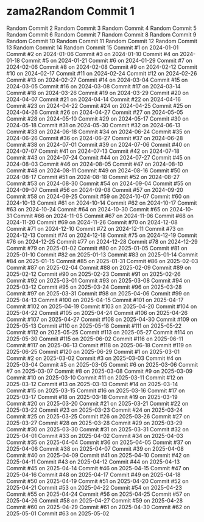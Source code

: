# zama2Random Commit 1
Random Commit 2
Random Commit 3
Random Commit 4
Random Commit 5
Random Commit 6
Random Commit 7
Random Commit 8
Random Commit 9
Random Commit 10
Random Commit 11
Random Commit 12
Random Commit 13
Random Commit 14
Random Commit 15
Commit #1 on 2024-01-01
Commit #2 on 2024-01-06
Commit #3 on 2024-01-10
Commit #4 on 2024-01-18
Commit #5 on 2024-01-21
Commit #6 on 2024-01-29
Commit #7 on 2024-02-06
Commit #8 on 2024-02-08
Commit #9 on 2024-02-12
Commit #10 on 2024-02-17
Commit #11 on 2024-02-24
Commit #12 on 2024-02-26
Commit #13 on 2024-02-27
Commit #14 on 2024-03-04
Commit #15 on 2024-03-05
Commit #16 on 2024-03-08
Commit #17 on 2024-03-14
Commit #18 on 2024-03-26
Commit #19 on 2024-03-29
Commit #20 on 2024-04-07
Commit #21 on 2024-04-14
Commit #22 on 2024-04-16
Commit #23 on 2024-04-22
Commit #24 on 2024-04-25
Commit #25 on 2024-04-26
Commit #26 on 2024-04-27
Commit #27 on 2024-05-05
Commit #28 on 2024-05-10
Commit #29 on 2024-05-17
Commit #30 on 2024-05-18
Commit #31 on 2024-05-30
Commit #32 on 2024-06-13
Commit #33 on 2024-06-18
Commit #34 on 2024-06-24
Commit #35 on 2024-06-26
Commit #36 on 2024-06-27
Commit #37 on 2024-06-28
Commit #38 on 2024-07-01
Commit #39 on 2024-07-06
Commit #40 on 2024-07-07
Commit #41 on 2024-07-13
Commit #42 on 2024-07-18
Commit #43 on 2024-07-24
Commit #44 on 2024-07-27
Commit #45 on 2024-08-03
Commit #46 on 2024-08-05
Commit #47 on 2024-08-10
Commit #48 on 2024-08-11
Commit #49 on 2024-08-16
Commit #50 on 2024-08-17
Commit #51 on 2024-08-18
Commit #52 on 2024-08-27
Commit #53 on 2024-08-30
Commit #54 on 2024-09-04
Commit #55 on 2024-09-07
Commit #56 on 2024-09-08
Commit #57 on 2024-09-20
Commit #58 on 2024-09-25
Commit #59 on 2024-10-07
Commit #60 on 2024-10-13
Commit #61 on 2024-10-14
Commit #62 on 2024-10-17
Commit #63 on 2024-10-24
Commit #64 on 2024-10-30
Commit #65 on 2024-10-31
Commit #66 on 2024-11-05
Commit #67 on 2024-11-06
Commit #68 on 2024-11-20
Commit #69 on 2024-11-26
Commit #70 on 2024-12-08
Commit #71 on 2024-12-10
Commit #72 on 2024-12-11
Commit #73 on 2024-12-13
Commit #74 on 2024-12-18
Commit #75 on 2024-12-19
Commit #76 on 2024-12-25
Commit #77 on 2024-12-28
Commit #78 on 2024-12-29
Commit #79 on 2025-01-02
Commit #80 on 2025-01-05
Commit #81 on 2025-01-10
Commit #82 on 2025-01-13
Commit #83 on 2025-01-14
Commit #84 on 2025-01-15
Commit #85 on 2025-01-31
Commit #86 on 2025-02-03
Commit #87 on 2025-02-04
Commit #88 on 2025-02-09
Commit #89 on 2025-02-12
Commit #90 on 2025-02-23
Commit #91 on 2025-02-26
Commit #92 on 2025-03-01
Commit #93 on 2025-03-08
Commit #94 on 2025-03-12
Commit #95 on 2025-03-24
Commit #96 on 2025-03-28
Commit #97 on 2025-03-31
Commit #98 on 2025-04-06
Commit #99 on 2025-04-13
Commit #100 on 2025-04-15
Commit #101 on 2025-04-17
Commit #102 on 2025-04-19
Commit #103 on 2025-04-20
Commit #104 on 2025-04-22
Commit #105 on 2025-04-24
Commit #106 on 2025-04-26
Commit #107 on 2025-04-27
Commit #108 on 2025-04-30
Commit #109 on 2025-05-13
Commit #110 on 2025-05-18
Commit #111 on 2025-05-22
Commit #112 on 2025-05-25
Commit #113 on 2025-05-27
Commit #114 on 2025-05-30
Commit #115 on 2025-06-02
Commit #116 on 2025-06-11
Commit #117 on 2025-06-13
Commit #118 on 2025-06-18
Commit #119 on 2025-06-25
Commit #120 on 2025-06-29
Commit #1 on 2025-03-01
Commit #2 on 2025-03-02
Commit #3 on 2025-03-03
Commit #4 on 2025-03-04
Commit #5 on 2025-03-05
Commit #6 on 2025-03-06
Commit #7 on 2025-03-07
Commit #8 on 2025-03-08
Commit #9 on 2025-03-09
Commit #10 on 2025-03-10
Commit #11 on 2025-03-11
Commit #12 on 2025-03-12
Commit #13 on 2025-03-13
Commit #14 on 2025-03-14
Commit #15 on 2025-03-15
Commit #16 on 2025-03-16
Commit #17 on 2025-03-17
Commit #18 on 2025-03-18
Commit #19 on 2025-03-19
Commit #20 on 2025-03-20
Commit #21 on 2025-03-21
Commit #22 on 2025-03-22
Commit #23 on 2025-03-23
Commit #24 on 2025-03-24
Commit #25 on 2025-03-25
Commit #26 on 2025-03-26
Commit #27 on 2025-03-27
Commit #28 on 2025-03-28
Commit #29 on 2025-03-29
Commit #30 on 2025-03-30
Commit #31 on 2025-03-31
Commit #32 on 2025-04-01
Commit #33 on 2025-04-02
Commit #34 on 2025-04-03
Commit #35 on 2025-04-04
Commit #36 on 2025-04-05
Commit #37 on 2025-04-06
Commit #38 on 2025-04-07
Commit #39 on 2025-04-08
Commit #40 on 2025-04-09
Commit #41 on 2025-04-10
Commit #42 on 2025-04-11
Commit #43 on 2025-04-12
Commit #44 on 2025-04-13
Commit #45 on 2025-04-14
Commit #46 on 2025-04-15
Commit #47 on 2025-04-16
Commit #48 on 2025-04-17
Commit #49 on 2025-04-18
Commit #50 on 2025-04-19
Commit #51 on 2025-04-20
Commit #52 on 2025-04-21
Commit #53 on 2025-04-22
Commit #54 on 2025-04-23
Commit #55 on 2025-04-24
Commit #56 on 2025-04-25
Commit #57 on 2025-04-26
Commit #58 on 2025-04-27
Commit #59 on 2025-04-28
Commit #60 on 2025-04-29
Commit #61 on 2025-04-30
Commit #62 on 2025-05-01
Commit #63 on 2025-05-02
